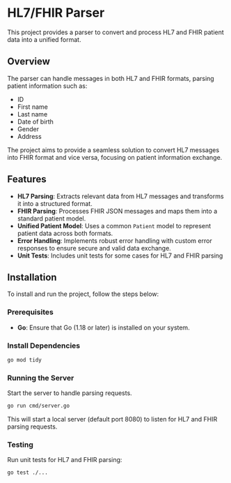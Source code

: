 # HL7/FHIR Parser

This project provides a parser to convert and process HL7 and FHIR patient data into a unified format.

## Overview

The parser can handle messages in both HL7 and FHIR formats, parsing patient information such as:
- ID
- First name
- Last name
- Date of birth
- Gender
- Address

The project aims to provide a seamless solution to convert HL7 messages into FHIR format and vice versa, focusing on patient information exchange.

## Features

- **HL7 Parsing**: Extracts relevant data from HL7 messages and transforms it into a structured format.
- **FHIR Parsing**: Processes FHIR JSON messages and maps them into a standard patient model.
- **Unified Patient Model**: Uses a common `Patient` model to represent patient data across both formats.
- **Error Handling**: Implements robust error handling with custom error responses to ensure secure and valid data exchange.
- **Unit Tests**: Includes unit tests for some cases for HL7 and FHIR parsing

## Installation

To install and run the project, follow the steps below:

### Prerequisites

- **Go**: Ensure that Go (1.18 or later) is installed on your system.

### Install Dependencies

```bash
go mod tidy
```

### Running the Server

Start the server to handle parsing requests.

```bash
go run cmd/server.go
```

This will start a local server (default port 8080) to listen for HL7 and FHIR parsing requests.

### Testing

Run unit tests for HL7 and FHIR parsing:

```bash
go test ./...
```
